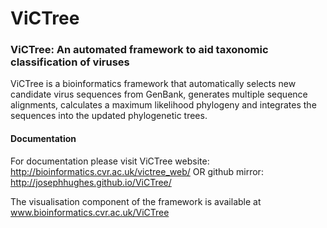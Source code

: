 # ViCTree
<h3>
ViCTree: An automated framework to aid taxonomic classification of viruses
</h3>

ViCTree is a bioinformatics framework that automatically selects new candidate virus sequences from GenBank, generates multiple sequence alignments, calculates a maximum likelihood phylogeny and integrates the sequences into the updated phylogenetic trees.

<h4>
Documentation
</h4>
For documentation please visit ViCTree website: <a href="http://bioinformatics.cvr.ac.uk/victree_web/"> http://bioinformatics.cvr.ac.uk/victree_web/</a>
OR
github mirror: <a href="http://josephhughes.github.io/ViCTree/"> http://josephhughes.github.io/ViCTree/ </a>

The visualisation component of the framework is available at <a href="www.bioinformatics.cvr.ac.uk/ViCTree">www.bioinformatics.cvr.ac.uk/ViCTree </a>

 